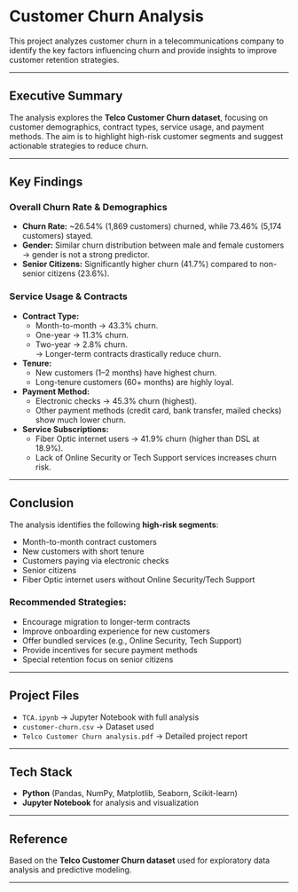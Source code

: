 # Customer Churn Analysis

This project analyzes customer churn in a telecommunications company to identify the key factors influencing churn and provide insights to improve customer retention strategies.

---

## Executive Summary
The analysis explores the **Telco Customer Churn dataset**, focusing on customer demographics, contract types, service usage, and payment methods. The aim is to highlight high-risk customer segments and suggest actionable strategies to reduce churn.

---

##  Key Findings

### Overall Churn Rate & Demographics
- **Churn Rate:** ~26.54% (1,869 customers) churned, while 73.46% (5,174 customers) stayed.
- **Gender:** Similar churn distribution between male and female customers → gender is not a strong predictor.
- **Senior Citizens:** Significantly higher churn (41.7%) compared to non-senior citizens (23.6%).

### Service Usage & Contracts
- **Contract Type:**  
  - Month-to-month → 43.3% churn.  
  - One-year → 11.3% churn.  
  - Two-year → 2.8% churn.  
  → Longer-term contracts drastically reduce churn.
- **Tenure:**  
  - New customers (1–2 months) have highest churn.  
  - Long-tenure customers (60+ months) are highly loyal.
- **Payment Method:**  
  - Electronic checks → 45.3% churn (highest).  
  - Other payment methods (credit card, bank transfer, mailed checks) show much lower churn.
- **Service Subscriptions:**  
  - Fiber Optic internet users → 41.9% churn (higher than DSL at 18.9%).  
  - Lack of Online Security or Tech Support services increases churn risk.

---

##  Conclusion
The analysis identifies the following **high-risk segments**:
- Month-to-month contract customers  
- New customers with short tenure  
- Customers paying via electronic checks  
- Senior citizens  
- Fiber Optic internet users without Online Security/Tech Support  

### Recommended Strategies:
- Encourage migration to longer-term contracts  
- Improve onboarding experience for new customers  
- Offer bundled services (e.g., Online Security, Tech Support)  
- Provide incentives for secure payment methods  
- Special retention focus on senior citizens  

---

## Project Files
- `TCA.ipynb` → Jupyter Notebook with full analysis  
- `customer-churn.csv` → Dataset used  
- `Telco Customer Churn analysis.pdf` → Detailed project report  

---

## Tech Stack
- **Python** (Pandas, NumPy, Matplotlib, Seaborn, Scikit-learn)  
- **Jupyter Notebook** for analysis and visualization  

---

## Reference
Based on the **Telco Customer Churn dataset** used for exploratory data analysis and predictive modeling.  

---
